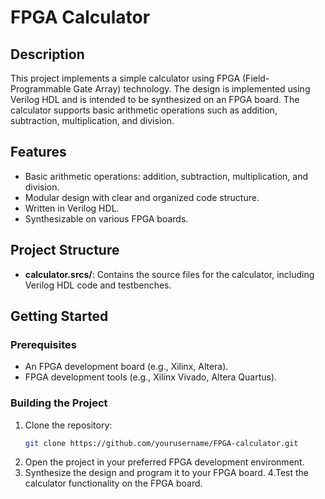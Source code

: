 # FPGA Calculator

## Description
This project implements a simple calculator using FPGA (Field-Programmable Gate Array) technology. The design is implemented using Verilog HDL and is intended to be synthesized on an FPGA board. The calculator supports basic arithmetic operations such as addition, subtraction, multiplication, and division.

## Features
- Basic arithmetic operations: addition, subtraction, multiplication, and division.
- Modular design with clear and organized code structure.
- Written in Verilog HDL.
- Synthesizable on various FPGA boards.

## Project Structure
- **calculator.srcs/**: Contains the source files for the calculator, including Verilog HDL code and testbenches.

## Getting Started
### Prerequisites
- An FPGA development board (e.g., Xilinx, Altera).
- FPGA development tools (e.g., Xilinx Vivado, Altera Quartus).

### Building the Project
1. Clone the repository:
   ```bash
   git clone https://github.com/yourusername/FPGA-calculator.git
   ```
2. Open the project in your preferred FPGA development environment.
3. Synthesize the design and program it to your FPGA board.
4.Test the calculator functionality on the FPGA board.


